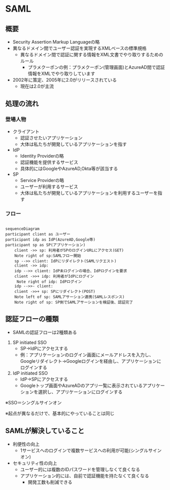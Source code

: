 # SAML

## 概要

- Security Assertion Markup Languageの略
- 異なるドメイン間でユーザー認証を実現するXMLベースの標準規格
    - 異なるドメイン間で認証に関する情報をXML文書でやり取りするためのルール
        - プラメクーポンの例：プラメクーポン(管理画面)とAzureAD間で認証情報をXMLでやり取りしています
- 2002年に策定、2005年に2.0がリリースされている
    - 現在は2.0が主流

## 処理の流れ

### 登場人物

- クライアント
    - 認証させたいアプリケーション
    - 大体は私たちが開発しているアプリケーションを指す
- IdP
    - Identity Providerの略
    - 認証機能を提供するサービス
    - 具体的にはGoogleやAzureAD,Okta等が該当する
- SP
    - Service Providerの略
    - ユーザーが利用するサービス
    - 大体は私たちが開発しているアプリケーションを利用するユーザーを指す

### フロー

```mermaid

sequenceDiagram
participant client as ユーザー
participant idp as IdP(AzureAD,Google等)
participant sp as SP(アプリケーション)
    client ->> sp: 利用者がSPのログインURLにアクセス(GET)
    Note right of sp:SAMLフロー開始
    sp -->> client: IdPにリダイレクト(SAMLリクエスト)
    client ->> idp: 
    idp -->> client: IdP未ログインの場合、IdPログインを要求
    client ->>+ idp: 利用者がIdPにログイン
     Note right of idp: IdPログイン
    idp -->>- client: 
    client ->>+ sp: SPにリダイレクト(POST)
    Note left of sp: SAMLアサーション連携(SAMLレスポンス)
    Note right of sp: SP側でSAMLアサーションを検証後、認証完了
```

## 認証フローの種類

- SAMLの認証フローは2種類ある
1. SP initiated SSO
    - SP→IdPにアクセスする
    - 例：アプリケーションのログイン画面にメールアドレスを入力し、Googleリダイレクト→Googleログインを経由し、アプリケーションにログインする
2. IdP initiated SSO
    - IdP→SPにアクセスする
    - Googleトップ画面やAzureADのアプリ一覧に表示されているアプリケーションを選択し、アプリケーションにログインする

※SSO＝シングルサインオン

※起点が異なるだけで、基本的にやっていることは同じ

## SAMLが解決していること

- 利便性の向上
    - 1サービスへのログインで複数サービスへの利用が可能(シングルサインオン)
- セキュリティ性の向上
    - ユーザー的には複数のIDパスワードを管理しなくて良くなる
    - アプリケーション的には、自前で認証機能を持たなくて良くなる
        - 開発工数も削減できる
